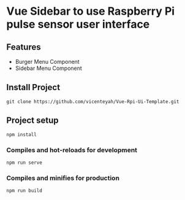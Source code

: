 # Vue Sidebar to use Raspberry Pi pulse sensor user interface

## Features

- Burger Menu Component
- Sidebar Menu Component

## Install Project

```
git clone https://github.com/vicenteyah/Vue-Rpi-Ui-Template.git
```

## Project setup

```
npm install
```

### Compiles and hot-reloads for development

```
npm run serve
```

### Compiles and minifies for production

```
npm run build
```
